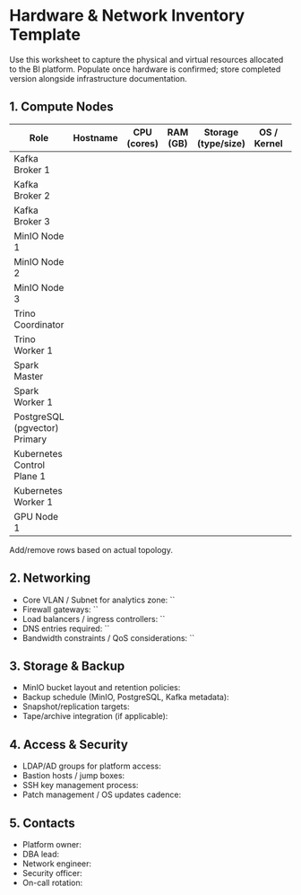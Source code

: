 # Hardware & Network Inventory Template

Use this worksheet to capture the physical and virtual resources allocated to the BI platform. Populate once hardware is confirmed; store completed version alongside infrastructure documentation.

## 1. Compute Nodes

| Role | Hostname | CPU (cores) | RAM (GB) | Storage (type/size) | OS / Kernel | Virtualization | Notes |
|------|----------|-------------|----------|---------------------|-------------|----------------|-------|
| Kafka Broker 1 | | | | | | | |
| Kafka Broker 2 | | | | | | | |
| Kafka Broker 3 | | | | | | | |
| MinIO Node 1 | | | | | | | |
| MinIO Node 2 | | | | | | | |
| MinIO Node 3 | | | | | | | |
| Trino Coordinator | | | | | | | |
| Trino Worker 1 | | | | | | | |
| Spark Master | | | | | | | |
| Spark Worker 1 | | | | | | | |
| PostgreSQL (pgvector) Primary | | | | | | | |
| Kubernetes Control Plane 1 | | | | | | | |
| Kubernetes Worker 1 | | | | | | | |
| GPU Node 1 | | | | | | | |

Add/remove rows based on actual topology.

## 2. Networking

- Core VLAN / Subnet for analytics zone: ``
- Firewall gateways: ``
- Load balancers / ingress controllers: ``
- DNS entries required: ``
- Bandwidth constraints / QoS considerations: ``

## 3. Storage & Backup

- MinIO bucket layout and retention policies:
- Backup schedule (MinIO, PostgreSQL, Kafka metadata):
- Snapshot/replication targets:
- Tape/archive integration (if applicable):

## 4. Access & Security

- LDAP/AD groups for platform access:
- Bastion hosts / jump boxes:
- SSH key management process:
- Patch management / OS updates cadence:

## 5. Contacts

- Platform owner:
- DBA lead:
- Network engineer:
- Security officer:
- On-call rotation:
